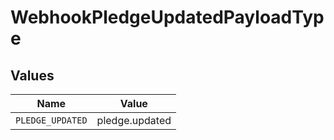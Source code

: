 # WebhookPledgeUpdatedPayloadType


## Values

| Name             | Value            |
| ---------------- | ---------------- |
| `PLEDGE_UPDATED` | pledge.updated   |